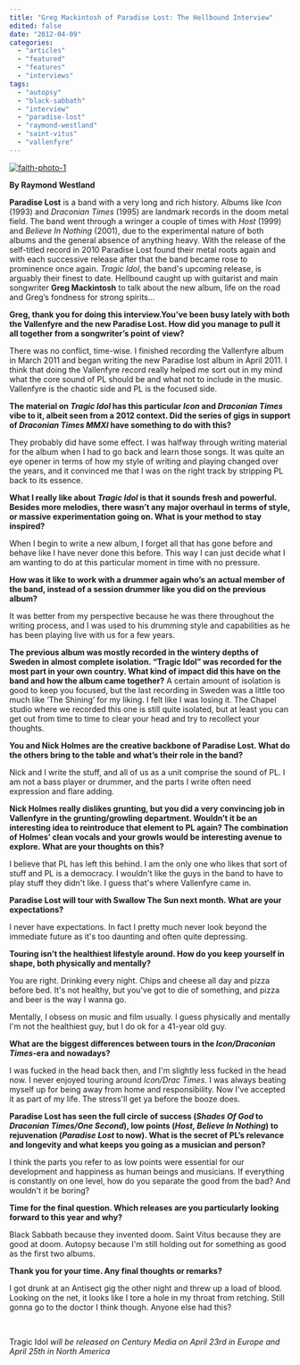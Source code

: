 ```yaml
---
title: "Greg Mackintosh of Paradise Lost: The Hellbound Interview"
edited: false
date: "2012-04-09"
categories:
  - "articles"
  - "featured"
  - "features"
  - "interviews"
tags:
  - "autopsy"
  - "black-sabbath"
  - "interview"
  - "paradise-lost"
  - "raymond-westland"
  - "saint-vitus"
  - "vallenfyre"
---
```


[![](http://www.hellbound.ca/wp-content/uploads/2012/04/faith-photo-1-590x392.jpg "faith-photo-1")](http://www.hellbound.ca/wp-content/uploads/2012/04/faith-photo-1.jpg)

**By Raymond Westland**

**Paradise Lost** is a band with a very long and rich history. Albums like _Icon_ (1993) and _Draconian Times_ (1995) are landmark records in the doom metal field. The band went through a wringer a couple of times with _Host_ (1999) and _Believe In Nothing_ (2001), due to the experimental nature of both albums and the general absence of anything heavy. With the release of the self-titled record in 2010 Paradise Lost found their metal roots again and with each successive release after that the band became rose to prominence once again. _Tragic Idol_, the band's upcoming release, is arguably their finest to date. Hellbound caught up with guitarist and main songwriter **Greg Mackintosh** to talk about the new album, life on the road and Greg’s fondness for strong spirits...

**Greg, thank you for doing this interview.You’ve been busy lately with both the Vallenfyre and the new Paradise Lost. How did you manage to pull it all together from a songwriter’s point of view?**

There was no conflict, time-wise. I finished recording the Vallenfyre album in March 2011 and began writing the new Paradise lost album in April 2011. I think that doing the Vallenfyre record really helped me sort out in my mind what the core sound of PL should be and what not to include in the music. Vallenfyre is the chaotic side and PL is the focused side.

**The material on _Tragic Idol_ has this particular _Icon_ and _Draconian Times_ vibe to it, albeit seen from a 2012 context. Did the series of gigs in support of _Draconian Times MMXI_ have something to do with this?**

They probably did have some effect. I was halfway through writing material for the album when I had to go back and learn those songs. It was quite an eye opener in terms of how my style of writing and playing changed over the years, and it convinced me that I was on the right track by stripping PL back to its essence.

**What I really like about _Tragic Idol_ is that it sounds fresh and powerful. Besides more melodies, there wasn’t any major overhaul in terms of style, or massive experimentation going on. What is your method to stay inspired?**

When I begin to write a new album, I forget all that has gone before and behave like I have never done this before. This way I can just decide what I am wanting to do at this particular moment in time with no pressure.

**How was it like to work with a drummer again who’s an actual member of the band, instead of a session drummer like you did on the previous album?**

It was better from my perspective because he was there throughout the writing process, and I was used to his drumming style and capabilities as he has been playing live with us for a few years.

**The previous album was mostly recorded in the wintery depths of Sweden in almost complete isolation. “Tragic Idol” was recorded for the most part in your own country. What kind of impact did this have on the band and how the album came together?** A certain amount of isolation is good to keep you focused, but the last recording in Sweden was a little too much like ‘The Shining’ for my liking. I felt like I was losing it. The Chapel studio where we recorded this one is still quite isolated, but at least you can get out from time to time to clear your head and try to recollect your thoughts.

**You and Nick Holmes are the creative backbone of Paradise Lost. What do the others bring to the table and what’s their role in the band?**

Nick and I write the stuff, and all of us as a unit comprise the sound of PL. I am not a bass player or drummer, and the parts I write often need expression and flare adding.

**Nick Holmes really dislikes grunting, but you did a very convincing job in Vallenfyre in the grunting/growling department. Wouldn’t it be an interesting idea to reintroduce that element to PL again? The combination of Holmes’ clean vocals and your growls would be interesting avenue to explore. What are your thoughts on this?**

I believe that PL has left this behind. I am the only one who likes that sort of stuff and PL is a democracy. I wouldn't like the guys in the band to have to play stuff they didn't like. I guess that's where Vallenfyre came in.

**Paradise Lost will tour with Swallow The Sun next month. What are your expectations?**

I never have expectations. In fact I pretty much never look beyond the immediate future as it's too daunting and often quite depressing.

**Touring isn’t the healthiest lifestyle around. How do you keep yourself in shape, both physically and mentally?**

You are right. Drinking every night. Chips and cheese all day and pizza before bed. It's not healthy, but you've got to die of something, and pizza and beer is the way I wanna go.

Mentally, I obsess on music and film usually. I guess physically and mentally I'm not the healthiest guy, but I do ok for a 41-year old guy.

**What are the biggest differences between tours in the _Icon/Draconian Times_\-era and nowadays?**

I was fucked in the head back then, and I'm slightly less fucked in the head now. I never enjoyed touring around _Icon/Drac Times_. I was always beating myself up for being away from home and responsibility. Now I've accepted it as part of my life. The stress'll get ya before the booze does.

**Paradise Lost has seen the full circle of success (_Shades Of God_ to _Draconian Times/One Second_), low points (_Host, Believe In Nothing_) to rejuvenation (_Paradise Lost_ to now). What is the secret of PL’s relevance and longevity and what keeps you going as a musician and person?**

I think the parts you refer to as low points were essential for our development and happiness as human beings and musicians. If everything is constantly on one level, how do you separate the good from the bad? And wouldn't it be boring?

**Time for the final question. Which releases are you particularly looking forward to this year and why?**

Black Sabbath because they invented doom. Saint Vitus because they are good at doom. Autopsy because I'm still holding out for something as good as the first two albums.

**Thank you for your time. Any final thoughts or remarks?**

I got drunk at an Antisect gig the other night and threw up a load of blood. Looking on the net, it looks like I tore a hole in my throat from retching. Still gonna go to the doctor I think though. Anyone else had this?

 

Tragic Idol _will be released on Century Media on April 23rd in Europe and April 25th in North America_
